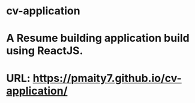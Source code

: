 # cv-application

# A Resume building application build using ReactJS.

# URL: https://pmaity7.github.io/cv-application/
